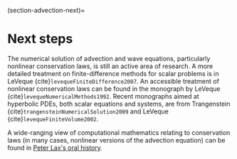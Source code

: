 (section-advection-next)=
# Next steps

The numerical solution of advection and wave equations, particularly nonlinear conservation laws, is still an active area of research.  A more detailed treatment on finite-difference methods for scalar problems is in LeVeque {cite}`levequeFiniteDifference2007`.  An accessible treatment of nonlinear conservation laws can be found in the monograph by LeVeque {cite}`levequeNumericalMethods1992`.   Recent monographs aimed at hyperbolic PDEs, both scalar equations and systems, are from Trangenstein {cite}`trangensteinNumericalSolution2009` and LeVeque {cite}`levequeFiniteVolume2002`.

A wide-ranging view of computational mathematics relating to conservation laws (in many cases, nonlinear versions of the advection equation) can be found in [Peter Lax's oral history](http://history.siam.org/oralhistories/lax.htm).


